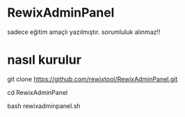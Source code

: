 # RewixAdminPanel



sadece eğitim amaçlı yazılmıştır. sorumluluk alınmaz!!


# nasıl kurulur

git clone https://github.com/rewixtool/RewixAdminPanel.git

cd RewixAdminPanel

bash rewixadminpanel.sh
